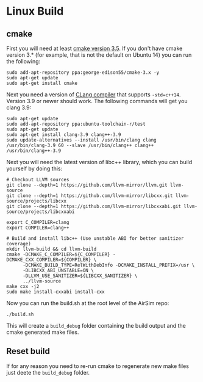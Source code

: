 # Linux Build

## cmake

First you will need at least [cmake version  3.5](https://cmake.org/install/). 
If you don't have cmake version 3.* (for example, that is not the default on Ubuntu 14) you can run the following:

````
sudo add-apt-repository ppa:george-edison55/cmake-3.x -y
sudo apt-get update
sudo apt-get install cmake
````

Next you need a version of [CLang compiler](http://releases.llvm.org/3.9.0/tools/clang/docs/ReleaseNotes.html) that supports `-std=c++14`.  Version 3.9 or newer should work.   The following commands will get you clang 3.9:
````
sudo apt-get update
sudo add-apt-repository ppa:ubuntu-toolchain-r/test
sudo apt-get update
sudo apt-get install clang-3.9 clang++-3.9
sudo update-alternatives --install /usr/bin/clang clang /usr/bin/clang-3.9 60 --slave /usr/bin/clang++ clang++ /usr/bin/clang++-3.9
````

Next you will need the latest version of libc++ library, which you can build yourself by doing this:

````
# Checkout LLVM sources
git clone --depth=1 https://github.com/llvm-mirror/llvm.git llvm-source
git clone --depth=1 https://github.com/llvm-mirror/libcxx.git llvm-source/projects/libcxx
git clone --depth=1 https://github.com/llvm-mirror/libcxxabi.git llvm-source/projects/libcxxabi

export C_COMPILER=clang
export COMPILER=clang++

# Build and install libc++ (Use unstable ABI for better sanitizer coverage)
mkdir llvm-build && cd llvm-build
cmake -DCMAKE_C_COMPILER=${C_COMPILER} -DCMAKE_CXX_COMPILER=${COMPILER} \
      -DCMAKE_BUILD_TYPE=RelWithDebInfo -DCMAKE_INSTALL_PREFIX=/usr \
      -DLIBCXX_ABI_UNSTABLE=ON \
      -DLLVM_USE_SANITIZER=${LIBCXX_SANITIZER} \
      ../llvm-source
make cxx -j2
sudo make install-cxxabi install-cxx
````

Now you can run the build.sh at the root level of the AirSim repo:

````
./build.sh
````
This will create a `build_debug` folder containing the build output and the cmake generated make files.

## Reset build

If for any reason you need to re-run cmake to regenerate new make files just deete the `build_debug` folder.
